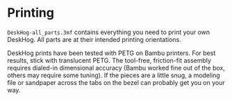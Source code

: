 # Printing

`DeskHog-all_parts.3mf` contains everything you need to print your own DeskHog. All parts are at their intended printing orientations.

DeskHog prints have been tested with PETG on Bambu printers. For best results, stick with translucent PETG. The tool-free, friction-fit assembly requires dialed-in dimensional accuracy (Bambu worked fine out of the box, others may require some tuning). If the pieces are a little snug, a modeling file or sandpaper across the tabs on the bezel can probably get you on your way.

